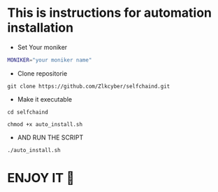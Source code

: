 # This is instructions for automation installation 

- Set Your moniker 
```bash
MONIKER="your moniker name"
```

- Clone repositorie
``` 
git clone https://github.com/Zlkcyber/selfchaind.git
```
- Make it executable
```
cd selfchaind
```
```
chmod +x auto_install.sh
```

- AND RUN THE SCRIPT
```
./auto_install.sh
```

# ENJOY IT 🤝
